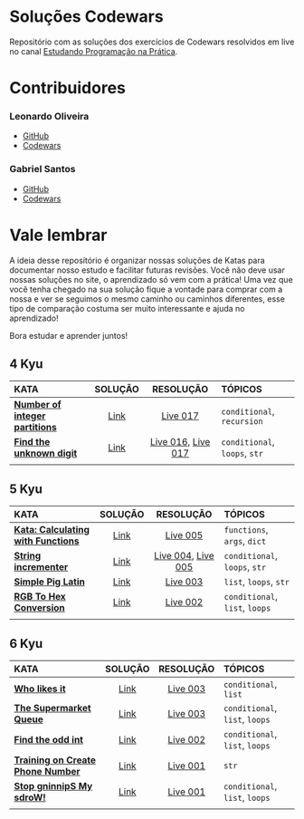 # Soluções Codewars
Repositório com as soluções dos exercícios de Codewars resolvidos em live no canal
[Estudando Programação na Prática](https://youtube.com/channel/UCrr9mziS3eGCM7imKhyU0HA).

# Contribuidores
### Leonardo Oliveira
- [GitHub](https://github.com/olv-leo)
- [Codewars](https://www.codewars.com/users/olvleo)
### Gabriel Santos
- [GitHub](https://github.com/santos-bino)
- [Codewars](https://www.codewars.com/users/bino.gabriel)


# Vale lembrar

A ideia desse reposítório é organizar nossas soluções de Katas para documentar nosso estudo e facilitar futuras
revisões. Você não deve usar nossas soluções no site, o aprendizado só vem com a prática!
Uma vez que você tenha chegado na sua solução fique a vontade para comprar com a nossa e ver se seguimos o mesmo caminho
ou caminhos diferentes, esse tipo de comparação costuma ser muito interessante e ajuda no aprendizado!

Bora estudar e aprender juntos!

## 4 Kyu

|KATA    |SOLUÇÃO   |RESOLUÇÃO    |TÓPICOS  |
|:------|:----------:|:-------------------:|:--------|
|**[Number of integer partitions](https://www.codewars.com/kata/546d5028ddbcbd4b8d001254)**|[Link](https://github.com/Estudando-Programacao-na-Pratica/solucoes-codewars/tree/main/4kyu/live017%20-%20Number%20of%20integer%20partitions)| [Live 017](https://youtu.be/fiFJhP8txBs)| `conditional`, `recursion`
|**[Find the unknown digit](https://www.codewars.com/kata/546d15cebed2e10334000ed9)**|[Link](https://github.com/Estudando-Programacao-na-Pratica/solucoes-codewars/tree/main/4kyu/live017%20-%20Number%20of%20integer%20partitions)|[Live 016](https://youtu.be/sxoBPzELRZI), [Live 017](https://youtu.be/fiFJhP8txBs)| `conditional`, `loops`, `str`
|**[]()**|[]()|[]()|


## 5 Kyu

|KATA    |SOLUÇÃO   |RESOLUÇÃO    |TÓPICOS  |
|:------|:----------:|:-------------------:|:--------|
|**[Kata: Calculating with Functions](https://www.codewars.com/kata/525f3eda17c7cd9f9e000b39)**|[Link](https://github.com/olv-leo/solucoes-codewars/tree/main/5kyu/Live%20005%20-%20Calculating%20with%20Functions)|[Live 005](https://youtu.be/PtYv-OMJUIA)| `functions`, `args`, `dict`
|**[String incrementer](https://www.codewars.com/kata/54a91a4883a7de5d7800009c)**|[Link](https://github.com/Estudando-Programacao-na-Pratica/solucoes-codewars/tree/main/5kyu/live004%20e%20Live%20005%20-%20String%20incrementer)|[Live 004](https://youtu.be/IGpl-YaKKOo), [Live 005](https://youtu.be/PtYv-OMJUIA)| `conditional`, `loops`, `str`
|**[Simple Pig Latin](https://www.codewars.com/kata/520b9d2ad5c005041100000f)**|[Link](https://github.com/Estudando-Programacao-na-Pratica/solucoes-codewars/tree/main/5kyu/live003%20-%20Simple%20Pig%20Latin)|[Live 003](https://youtu.be/Jz5JlUd7EX4)| `list`, `loops`, `str`
|**[RGB To Hex Conversion](https://www.codewars.com/kata/513e08acc600c94f01000001)**|[Link](https://github.com/Estudando-Programacao-na-Pratica/solucoes-codewars/tree/main/5kyu/live002%20-%20RGB%20To%20Hex%20Conversion)|[Live 002](https://youtu.be/P6khcpFts2E)| `conditional`, `list`, `loops`
|**[]()**|[]()|[]()|

## 6 Kyu

|KATA    |SOLUÇÃO   |RESOLUÇÃO    |TÓPICOS  |
|:------|:----------:|:-------------------:|:--------|
|**[Who likes it](https://www.codewars.com/kata/5266876b8f4bf2da9b000362)**|[Link](https://github.com/Estudando-Programacao-na-Pratica/solucoes-codewars/tree/main/6kyu/live003%20-%20Who%20likes%20it)|[Live 003](https://youtu.be/Jz5JlUd7EX4)| `conditional`, `list`
|**[The Supermarket Queue](https://www.codewars.com/kata/57b06f90e298a7b53d000a86)**|[Link](https://github.com/Estudando-Programacao-na-Pratica/solucoes-codewars/tree/main/6kyu/live003%20-%20The%20Supermarket%20Queue)|[Live 003](https://youtu.be/Jz5JlUd7EX4)| `conditional`, `list`, `loops`
|**[Find the odd int](https://www.codewars.com/kata/54da5a58ea159efa38000836)**|[Link](https://github.com/Estudando-Programacao-na-Pratica/solucoes-codewars/tree/main/6kyu/live002%20-%20Find%20the%20odd%20int)|[Live 002](https://youtu.be/P6khcpFts2E)| `conditional`, `list`, `loops`
|**[Training on Create Phone Number](https://www.codewars.com/kata/525f50e3b73515a6db000b83/)**|[Link](https://github.com/Estudando-Programacao-na-Pratica/solucoes-codewars/tree/main/6kyu/live001%20-%20Training%20on%20Create%20Phone%20Number)|[Live 001](https://youtu.be/2jSXuPXfYko)| `str`
|**[Stop gninnipS My sdroW!](https://www.codewars.com/kata/5264d2b162488dc400000001)**|[Link](https://github.com/Estudando-Programacao-na-Pratica/solucoes-codewars/tree/main/6kyu/live001%20-%20Stop%20gninnipS%20My%20sdroW!)|[Live 001](https://youtu.be/2jSXuPXfYko)| `conditional`, `list`, `loops`
|**[]()**|[]()|[]()|

